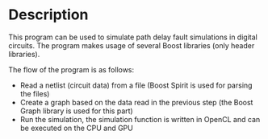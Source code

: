 # Description
This program can be used to simulate path delay fault simulations in digital circuits.
The program makes usage of several Boost libraries (only header libraries).

The flow of the program is as follows:
* Read a netlist (circuit data) from a file (Boost Spirit is used for parsing the files)
* Create a graph based on the data read in the previous step (the Boost Graph library is used for this part)
* Run the simulation, the simulation function is written in OpenCL and can be executed on the CPU and GPU

